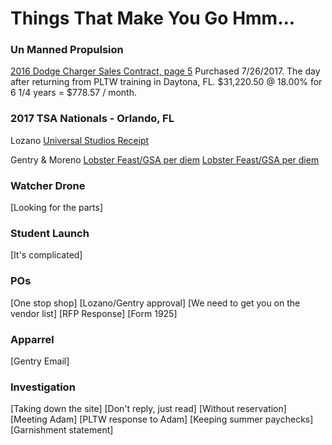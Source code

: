 # Things That Make You Go Hmm...

### Un Manned Propulsion
[2016 Dodge Charger Sales Contract, page 5](https://oakstreetfalls.github.io/Evidence/Bankruptcy/17-%20180122954740%20Dodge%20Charger%20a%20Finance%20Contract%202016-07-26-hmmm.pdf)
Purchased 7/26/2017. The day after returning from PLTW training in Daytona, FL. 
$31,220.50 @ 18.00% for 6 1/4 years = $778.57 / month.

### 2017 TSA Nationals - Orlando, FL
Lozano
[Universal Studios Receipt](https://oakstreetfalls.github.io/Evidence/Email/UMP/TSA/messages/Attachments-1/receipt.pdf)

Gentry & Moreno
[Lobster Feast/GSA per diem]()
[Lobster Feast/GSA per diem]()

### Watcher Drone
[Looking for the parts]

### Student Launch
[It's complicated]

### POs
[One stop shop]
[Lozano/Gentry approval]
[We need to get you on the vendor list]
[RFP Response]
[Form 1925]

### Apparrel
[Gentry Email]

### Investigation
[Taking down the site]
[Don't reply, just read]
[Without reservation]
[Meeting Adam]
[PLTW response to Adam]
[Keeping summer paychecks]
[Garnishment statement]



